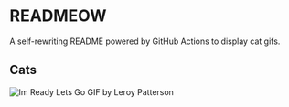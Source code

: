 # READMEOW

A self-rewriting README powered by GitHub Actions to display cat gifs.

## Cats

![Im Ready Lets Go GIF by Leroy Patterson](https://media4.giphy.com/media/CjmvTCZf2U3p09Cn0h/200.gif?cid=9acd02dah224fqz53tbqutattr3e3ptx4par7vit383s433w&ep=v1_gifs_search&rid=200.gif&ct=g)
